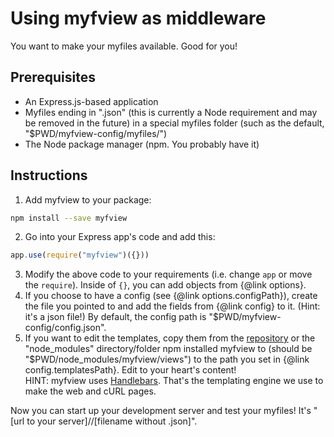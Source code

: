 # Using myfview as middleware
You want to make your myfiles available. Good for you!

## Prerequisites
* An Express.js-based application
* Myfiles ending in ".json" (this is currently a Node requirement and may be removed in the future)
in a special myfiles folder (such as the default, "$PWD/myfview-config/myfiles/")
* The Node package manager (npm. You probably have it)

## Instructions
1. Add myfview to your package:
```sh
npm install --save myfview
```
2. Go into your Express app's code and add this:
```js
app.use(require("myfview")({}))
```
3. Modify the above code to your requirements (i.e. change `app` or move the `require`). Inside of `{}`, you can add objects from {@link options}.
4. If you choose to have a config (see {@link options.configPath}), create the file you pointed to and add the fields from {@link config} to it. (Hint: it's a json file!) By default, the config path is "$PWD/myfview-config/config.json".
5. If you want to edit the templates, copy them from the [repository](https://github.com/bleonard252/myfview/tree/master/views) or the "node_modules" directory/folder npm installed myfview to (should be "$PWD/node_modules/myfview/views") to the path you set in {@link config.templatesPath}. Edit to your heart's content!<br/> HINT: <!--By default,--> myfview uses [Handlebars](https://handlebarsjs.com/guide/). That's the templating engine we use to make the web and cURL pages.

Now you can start up your development server and test your myfiles! It's "[url to your server]//[filename without .json]".